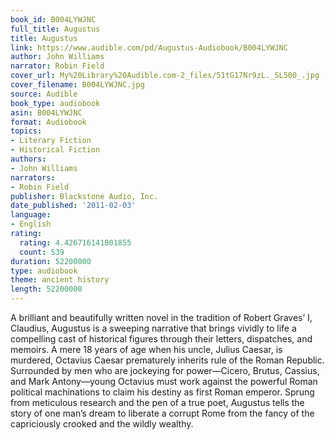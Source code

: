 ```yaml
---
book_id: B004LYWJNC
full_title: Augustus
title: Augustus
link: https://www.audible.com/pd/Augustus-Audiobook/B004LYWJNC
author: John Williams
narrator: Robin Field
cover_url: My%20Library%20Audible.com-2_files/51tG17Nr9zL._SL500_.jpg
cover_filename: B004LYWJNC.jpg
source: Audible
book_type: audiobook
asin: B004LYWJNC
format: Audiobook
topics:
- Literary Fiction
- Historical Fiction
authors:
- John Williams
narrators:
- Robin Field
publisher: Blackstone Audio, Inc.
date_published: '2011-02-03'
language:
- English
rating:
  rating: 4.426716141001855
  count: 539
duration: 52200000
type: audiobook
theme: ancient history
length: 52200000
---
```

A brilliant and beautifully written novel in the tradition of Robert Graves’ I, Claudius, Augustus is a sweeping narrative that brings vividly to life a compelling cast of historical figures through their letters, dispatches, and memoirs.
A mere 18 years of age when his uncle, Julius Caesar, is murdered, Octavius Caesar prematurely inherits rule of the Roman Republic. Surrounded by men who are jockeying for power—Cicero, Brutus, Cassius, and Mark Antony—young Octavius must work against the powerful Roman political machinations to claim his destiny as first Roman emperor.
Sprung from meticulous research and the pen of a true poet, Augustus tells the story of one man’s dream to liberate a corrupt Rome from the fancy of the capriciously crooked and the wildly wealthy.
